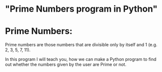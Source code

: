 # "Prime Numbers program in Python"

# Prime Numbers: 
Prime numbers are those numbers that are divisible only by itself and 1 (e.g. 2, 3, 5, 7, 11).

In this program I will teach you, how we can make a Python program to find out whether the numbers given by the user are Prime or not.
